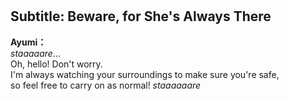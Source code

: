 # 

  
## Subtitle: Beware, for She's Always There
  
**Ayumi：**  
*staaaaare*...  
Oh, hello! Don't worry.  
I'm always watching your surroundings to make sure you're safe,  
so feel free to carry on as normal! *staaaaaare*  
